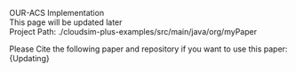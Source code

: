 OUR-ACS Implementation<br/>
This page will be updated later<br/>
Project Path: ./cloudsim-plus-examples/src/main/java/org/myPaper<br/>

Please Cite the following paper and repository if you want to use this paper: {Updating}